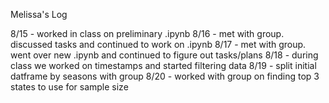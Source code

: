 Melissa's Log

8/15 - worked in class on preliminary .ipynb
8/16 - met with group. discussed tasks and continued to work on .ipynb
8/17 - met with group. went over new .ipynb and continued to figure out tasks/plans
8/18 - during class we worked on timestamps and started filtering data
8/19 - split initial datframe by seasons with group
8/20 - worked with group on finding top 3 states to use for sample size

